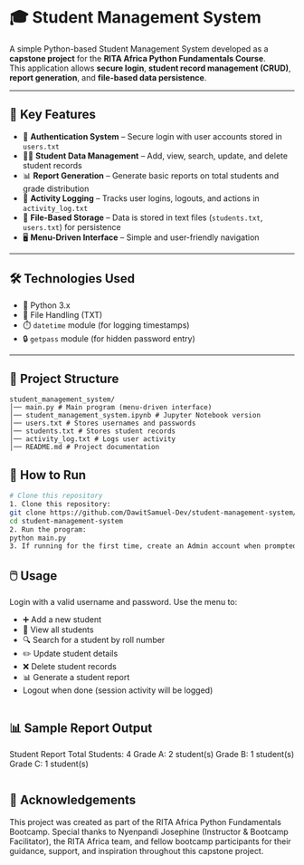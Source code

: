 # 🎓 Student Management System
A simple Python-based Student Management System developed as a **capstone project** for the **RITA Africa Python Fundamentals Course**.  
This application allows **secure login**, **student record management (CRUD)**, **report generation**, and **file-based data persistence**.

---

## 🚀 Key Features
- 🔐 **Authentication System** – Secure login with user accounts stored in `users.txt`  
- 🧑‍🎓 **Student Data Management** – Add, view, search, update, and delete student records  
- 📊 **Report Generation** – Generate basic reports on total students and grade distribution  
- 📝 **Activity Logging** – Tracks user logins, logouts, and actions in `activity_log.txt`  
- 💾 **File-Based Storage** – Data is stored in text files (`students.txt`, `users.txt`) for persistence  
- 🖥️ **Menu-Driven Interface** – Simple and user-friendly navigation  


---

## 🛠️ Technologies Used
- 🐍 Python 3.x  
- 📂 File Handling (TXT)  
- ⏱️ `datetime` module (for logging timestamps)  
- 🔒 `getpass` module (for hidden password entry)  

---

## 📂 Project Structure
```
student_management_system/
│── main.py # Main program (menu-driven interface)
│── student_management_system.ipynb # Jupyter Notebook version
│── users.txt # Stores usernames and passwords
│── students.txt # Stores student records
│── activity_log.txt # Logs user activity
│── README.md # Project documentation
```
## 🏁 How to Run
```bash
# Clone this repository
1. Clone this repository:
git clone https://github.com/DawitSamuel-Dev/student-management-system/edit/main/README.md
cd student-management-system
2. Run the program:
python main.py
3. If running for the first time, create an Admin account when prompted.
```

🖱️ Usage
---
Login with a valid username and password. Use the menu to:
- ➕ Add a new student
- 📄 View all students
- 🔍 Search for a student by roll number
- ✏️ Update student details
- ❌ Delete student records
- 📊 Generate a student report
- Logout when done (session activity will be logged)
```
```
📊 Sample Report Output
---
Student Report
Total Students: 4
Grade A: 2 student(s)
Grade B: 1 student(s)
Grade C: 1 student(s)
```

```
🙏 Acknowledgements
---
This project was created as part of the RITA Africa Python Fundamentals Bootcamp.
Special thanks to Nyenpandi Josephine (Instructor & Bootcamp Facilitator), 
the RITA Africa team, and fellow bootcamp participants for their guidance, support, and inspiration throughout this capstone project.
```
